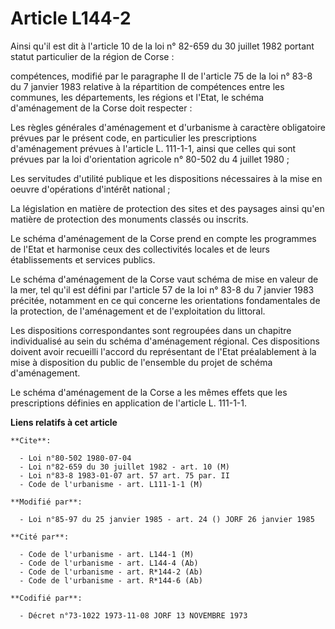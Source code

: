 # Article L144-2

Ainsi qu'il est dit à l'article 10 de la loi n° 82-659 du 30 juillet 1982 portant statut particulier de la région de Corse :

compétences, modifié par le paragraphe II de l'article 75 de la loi n° 83-8 du 7 janvier 1983 relative à la répartition de
compétences entre les communes, les départements, les régions et l'Etat, le schéma d'aménagement de la Corse doit respecter :

Les règles générales d'aménagement et d'urbanisme à caractère obligatoire prévues par le présent code, en particulier les
prescriptions d'aménagement prévues à l'article L. 111-1-1, ainsi que celles qui sont prévues par la loi d'orientation
agricole n° 80-502 du 4 juillet 1980 ;

Les servitudes d'utilité publique et les dispositions nécessaires à la mise en oeuvre d'opérations d'intérêt national ;

La législation en matière de protection des sites et des paysages ainsi qu'en matière de protection des monuments classés ou
inscrits.

Le schéma d'aménagement de la Corse prend en compte les programmes de l'Etat et harmonise ceux des collectivités locales et
de leurs établissements et services publics.

Le schéma d'aménagement de la Corse vaut schéma de mise en valeur de la mer, tel qu'il est défini par l'article 57 de la loi
n° 83-8 du 7 janvier 1983 précitée, notamment en ce qui concerne les orientations fondamentales de la protection, de
l'aménagement et de l'exploitation du littoral.

Les dispositions correspondantes sont regroupées dans un chapitre individualisé au sein du schéma d'aménagement régional. Ces
dispositions doivent avoir recueilli l'accord du représentant de l'Etat préalablement à la mise à disposition du public de
l'ensemble du projet de schéma d'aménagement.

Le schéma d'aménagement de la Corse a les mêmes effets que les prescriptions définies en application de l'article  L.
111-1-1.

**Liens relatifs à cet article**

	**Cite**:

	  - Loi n°80-502 1980-07-04
	  - Loi n°82-659 du 30 juillet 1982 - art. 10 (M)
	  - Loi n°83-8 1983-01-07 art. 57 art. 75 par. II
	  - Code de l'urbanisme - art. L111-1-1 (M)

	**Modifié par**:

	  - Loi n°85-97 du 25 janvier 1985 - art. 24 () JORF 26 janvier 1985

	**Cité par**:

	  - Code de l'urbanisme - art. L144-1 (M)
	  - Code de l'urbanisme - art. L144-4 (Ab)
	  - Code de l'urbanisme - art. R*144-2 (Ab)
	  - Code de l'urbanisme - art. R*144-6 (Ab)

	**Codifié par**:

	  - Décret n°73-1022 1973-11-08 JORF 13 NOVEMBRE 1973
